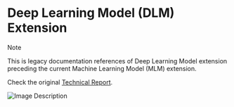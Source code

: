# Deep Learning Model (DLM) Extension 

<!-- lint disable no-undefined-references -->

> [!NOTE]
> This is legacy documentation references of Deep Learning Model extension
> preceding the current Machine Learning Model (MLM) extension.

<!-- lint enable no-undefined-references -->

Check the original [Technical Report](https://github.com/crim-ca/CCCOT03/raw/main/CCCOT03_Rapport%20Final_FINAL_EN.pdf).

![Image Description](https://i.imgur.com/cVAg5sA.png)
